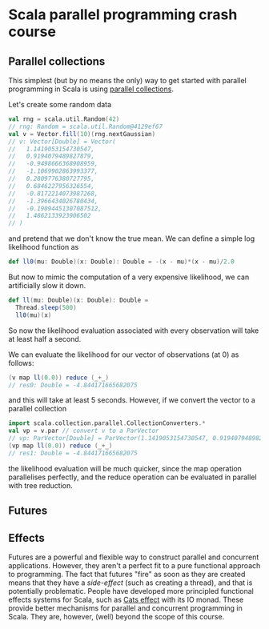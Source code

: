 # Scala parallel programming crash course

## Parallel collections

This simplest (but by no means the only) way to get started with parallel programming in Scala is using [parallel collections](https://docs.scala-lang.org/overviews/parallel-collections/overview.html).

Let's create some random data
```scala
val rng = scala.util.Random(42)
// rng: Random = scala.util.Random@4129ef67
val v = Vector.fill(10)(rng.nextGaussian)
// v: Vector[Double] = Vector(
//   1.1419053154730547,
//   0.9194079489827879,
//   -0.9498666368908959,
//   -1.1069902863993377,
//   0.2809776380727795,
//   0.6846227956326554,
//   -0.8172214073987268,
//   -1.3966434026780434,
//   -0.19094451307087512,
//   1.4862133923906502
// )
```
and pretend that we don't know the true mean. We can define a simple log likelihood function as
```scala
def ll0(mu: Double)(x: Double): Double = -(x - mu)*(x - mu)/2.0
```
But now to mimic the computation of a very expensive likelihood, we can artificially slow it down.
```scala
def ll(mu: Double)(x: Double): Double =
  Thread.sleep(500)
  ll0(mu)(x)
```
So now the likelihood evaluation associated with every observation will take at least half a second.

We can evaluate the likelihood for our vector of observations (at 0) as follows:
```scala
(v map ll(0.0)) reduce (_+_)
// res0: Double = -4.844171665682075
```
and this will take at least 5 seconds. However, if we convert the vector to a parallel collection
```scala
import scala.collection.parallel.CollectionConverters.*
val vp = v.par // convert v to a ParVector
// vp: ParVector[Double] = ParVector(1.1419053154730547, 0.9194079489827879, -0.9498666368908959, -1.1069902863993377, 0.2809776380727795, 0.6846227956326554, -0.8172214073987268, -1.3966434026780434, -0.19094451307087512, 1.4862133923906502) // convert v to a ParVector
(vp map ll(0.0)) reduce (_+_)
// res1: Double = -4.844171665682075
```
the likelihood evaluation will be much quicker, since the map operation parallelises perfectly, and the reduce operation can be evaluated in parallel with tree reduction.

## Futures




## Effects

Futures are a powerful and flexible way to construct parallel and concurrent applications. However, they aren't a perfect fit to a pure functional approach to programming. The fact that futures "fire" as soon as they are created means that they have a *side-effect* (such as creating a thread), and that is potentially problematic. People have developed more principled functional effects systems for Scala, such as [Cats effect](https://typelevel.org/cats-effect/) with its IO monad. These provide better mechanisms for parallel and concurrent programming in Scala. They are, however, (well) beyond the scope of this course. 

